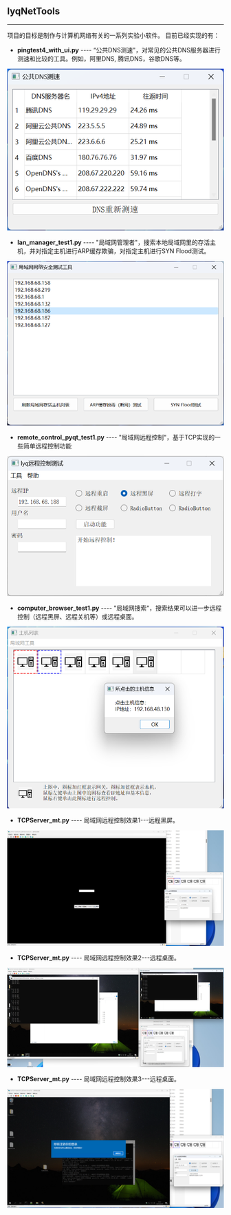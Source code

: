 ## lyqNetTools
---------
项目的目标是制作与计算机网络有关的一系列实验小软件。
目前已经实现的有：
- **pingtest4_with_ui.py**  ---- “公共DNS测速"，对常见的公共DNS服务器进行测速和比较的工具。例如，阿里DNS, 腾讯DNS，谷歌DNS等。

![公共DNS测速截图](screenshots/dns_compare.png)

- **lan_manager_test1.py**  ---- "局域网管理者"，搜索本地局域网里的存活主机，并对指定主机进行ARP缓存欺骗，对指定主机进行SYN Flood测试。

![局域网管理者截图](screenshots/lan_manager1.png)

- **remote_control_pyqt_test1.py** ---- "局域网远程控制"，基于TCP实现的一些简单远程控制功能

![局域网远程控制](screenshots/remote_control_pyqt_test1.png)

- **computer_browser_test1.py** ---- "局域网搜索"，搜索结果可以进一步远程控制（远程黑屏、远程关机等）或远程桌面。

![局域网内存活主机搜索](screenshots/computer_browser1.png)

- **TCPServer_mt.py** ---- 局域网远程控制效果1---远程黑屏。

![局域网远程控制--远程黑屏](screenshots/black_screen1.png)

- **TCPServer_mt.py** ---- 局域网远程控制效果2---远程桌面。

![局域网远程控制--远程桌面](screenshots/remote_desk1.png)

- **TCPServer_mt.py** ---- 局域网远程控制效果3---远程桌面。

![局域网远程控制--远程重启](screenshots/restart_control1.png)




